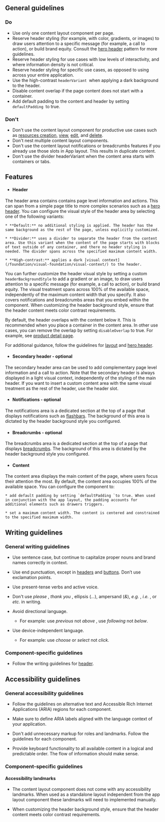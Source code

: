 ## General guidelines

### Do

  * Use only one content layout component per page.
  * Reserve header styling (for example, with color, gradients, or images) to draw users attention to a specific message (for example, a call to action), or build brand equity. Consult the [hero header](/patterns/general/hero-header/) pattern for more guidelines.
  * Reserve header styling for use cases with low levels of interactivity, and where information density is not critical.
  * Reserve header styling for specific use cases, as opposed to using across your entire application.
  * Use the high-contrast `headerVariant `when applying a dark background to the header.
  * Disable content overlap if the page content does not start with a container.
  * Add default padding to the content and header by setting `defaultPadding `to true.



### Don't

  * Don't use the content layout component for productive use cases such as [resources creation](/patterns/resource-management/create/), [view](/patterns/resource-management/view/), [edit](/patterns/resource-management/edit/), and [delete](/patterns/resource-management/delete/).
  * Don't nest multiple content layout components.
  * Don't use the content layout notifications or breadcrumbs features if you already use those slots in App layout. This results in duplicate content.
  * Don't use the divider headerVariant when the content area starts with containers or tabs.



## Features

  * #### Header

The header area contains contains page level information and actions. This can span from a simple page title to more complex scenarios such as a [hero header](/patterns/general/hero-header/). You can configure the visual style of the header area by selecting one of the following variants:

    * **Default:** no additional styling is applied. The header has the same background as the rest of the page, unless explicitly customized.

    * **Divider:** uses a divider to separate the header from the content area. Use this variant when the content of the page starts with blocks of text outside of any container, and there no header styling is needed. The divider spans across the specified maximum content width.

    * **High-contrast:** applies a dark [visual context](/foundation/visual-foundation/visual-context/) to the header.

You can further customize the header visual style by setting a custom `headerBackgroundStyle` to add a gradient or an image, to draw users attention to a specific message (for example, a call to action), or build brand equity. The visual treatment spans across 100% of the available space, independently of the maximum content width that you specify. It also covers notifications and breadcrumbs areas that you embed within the component. When customizing the header background style, ensure that the header content meets color contrast requirements.

By default, the header overlaps with the content below it. This is recommended when you place a container in the content area. In other use cases, you can remove the overlap by setting `disableOverlap` to true. For example, see [product detail page](/examples/react/product-detail-page.html).

For additional guidance, follow the guidelines for [layout](/foundation/visual-foundation/layout/) and [hero header](/patterns/general/hero-header/).

  * #### Secondary header \- optional

The secondary header area can be used to add complementary page level information and a call to action. Note that the secondary header is always displayed in a light visual context, independently of the styling of the main header. If you want to insert a custom content area with the same visual treatment as the rest of the header, use the header slot.

  * #### Notifications \- optional

The notifications area is a dedicated section at the top of a page that displays notifications such as [flashbars](/components/flashbar/). The background of this area is dictated by the header background style you configured.

  * #### Breadcrumbs \- optional

The breadcrumbs area is a dedicated section at the top of a page that displays [breadcrumbs](/components/breadcrumb-group/). The background of this area is dictated by the header background style you configured.

  * #### Content

The content area displays the main content of the page, where users focus their attention the most. By default, the content area occupies 100% of the available space. You can configure the component to:

    * add default padding by setting `defaultPadding `to true. When used in conjunction with the app layout, the padding accounts for additional elements such as drawers triggers.

    * set a maximum content width. The content is centered and constrained to the specified maximum width.




## Writing guidelines

### General writing guidelines

  * Use sentence case, but continue to capitalize proper nouns and brand names correctly in context.

  * Use end punctuation, except in [headers](/components/header/?tabId=usage) and [buttons](/components/button/?tabId=usage). Don’t use exclamation points.

  * Use present-tense verbs and active voice.

  * Don't use _please_ , _thank you_ , ellipsis (_..._), ampersand (_&_), _e.g._ , _i.e._ , or _etc._ in writing.

  * Avoid directional language.

    * For example: use _previous_ not _above_ , use _following_ not _below_.

  * Use device-independent language.

    * For example: use _choose_ or _select_ not _click_.




### Component-specific guidelines

  * Follow the writing guidelines for [header](/components/header/?tabId=usage#writing-guidelines).




## Accessibility guidelines

### General accessibility guidelines

  * Follow the guidelines on alternative text and Accessible Rich Internet Applications (ARIA) regions for each component.

  * Make sure to define ARIA labels aligned with the language context of your application.

  * Don't add unnecessary markup for roles and landmarks. Follow the guidelines for each component.

  * Provide keyboard functionality to all available content in a logical and predictable order. The flow of information should make sense.




### Component-specific guidelines

#### Accessibility landmarks

  * The content layout component does not come with any accessibility landmarks. When used as a standalone layout independent from the app layout component these landmarks will need to implemented manually.

  * When customizing the header background style, ensure that the header content meets color contrast requirements.



